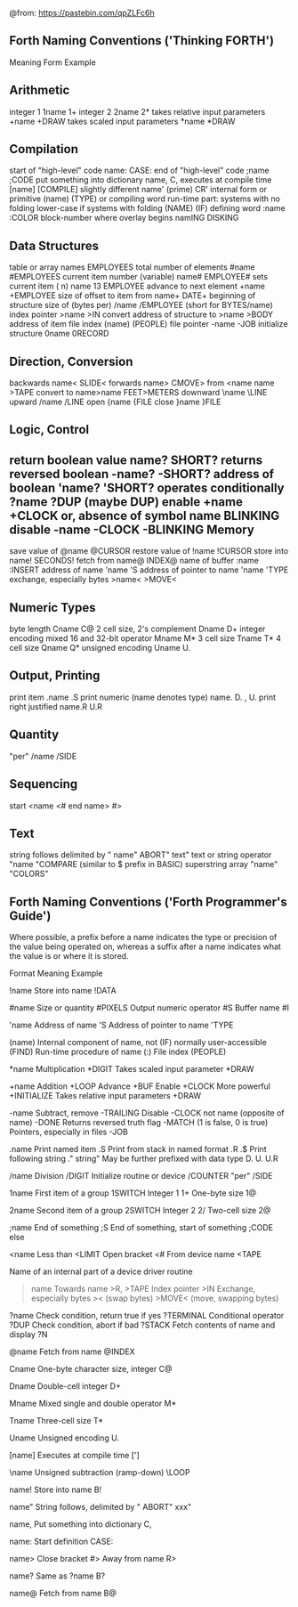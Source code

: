 
@from: https://pastebin.com/qpZLFc6h


Forth Naming Conventions ('Thinking FORTH')
-------------------------------------------
 
Meaning                             Form            Example
 
Arithmetic
----------
integer 1                           1name           1+
integer 2                           2name           2*
takes relative input parameters     +name           +DRAW
takes scaled input parameters       *name           *DRAW
 
Compilation
-----------
start of "high-level" code          name:           CASE:
end of "high-level" code            ;name           ;CODE
put something into dictionary       name,           C,
executes at compile time            [name]          [COMPILE]
slightly different                  name' (prime)   CR'
internal form or primitive          (name)          (TYPE)
                                    or <name>       <TYPE>
compiling word run-time part:
  systems with no folding           lower-case      if
  systems with folding              (NAME)          (IF)
defining word                       :name           :COLOR
block-number where overlay begins   namING          DISKING
 
Data Structures
---------------
table or array                      names           EMPLOYEES
total number of elements            #name           #EMPLOYEES
current item number (variable)      name#           EMPLOYEE#
sets current item                   ( n) name       13 EMPLOYEE
advance to next element             +name           +EMPLOYEE
size of offset to item from         name+           DATE+
  beginning of structure
size of (bytes per)                 /name           /EMPLOYEE
  (short for BYTES/name)
index pointer                       >name           >IN
convert address of structure to     >name           >BODY
  address of item
file index                          (name)          (PEOPLE)
file pointer                        -name           -JOB
initialize structure                0name           0RECORD
 
Direction, Conversion
---------------------
backwards                           name<           SLIDE<
forwards                            name>           CMOVE>
from                                <name           <TAPE
to                                  >name           >TAPE
convert to                          name>name       FEET>METERS
downward                            \name           \LINE
upward                              /name           /LINE
open                                {name           {FILE
close                               }name           }FILE
 
Logic, Control
--------------
return boolean value                name?           SHORT?
returns reversed boolean            -name?          -SHORT?
address of boolean                  'name?          'SHORT?
operates conditionally              ?name           ?DUP
                                                    (maybe DUP)
enable                              +name           +CLOCK
 or, absence of symbol              name            BLINKING
disable                             -name           -CLOCK
                                                    -BLINKING
Memory
------
save value of                       @name           @CURSOR
restore value of                    !name           !CURSOR
store into                          name!           SECONDS!
fetch from                          name@           INDEX@
name of buffer                      :name           :INSERT
address of name                     'name           'S
address of pointer to name          'name           'TYPE
exchange, especially bytes          >name<          >MOVE<
 
Numeric Types
-------------
byte length                         Cname           C@
2 cell size, 2's complement         Dname           D+
  integer encoding
mixed 16 and 32-bit operator        Mname           M*
3 cell size                         Tname           T*
4 cell size                         Qname           Q*
unsigned encoding                   Uname           U.
 
Output, Printing
----------------
print item                          .name           .S
print numeric (name denotes type)   name.           D. , U.
print right justified               name.R          U.R
 
Quantity
--------
"per"                               /name           /SIDE
 
Sequencing
----------
start                               <name           <#
end                                 name>           #>
 
Text
----
string follows delimited by "       name"           ABORT" text"
text or string operator             "name           "COMPARE
  (similar to $ prefix in BASIC)
superstring array                   "name"          "COLORS"
 
 
Forth Naming Conventions ('Forth Programmer's Guide')
-----------------------------------------------------
 
Where possible, a prefix before a name indicates the type or
precision of the value being operated on, whereas a suffix
after a name indicates what the value is or where it is stored.
 
Format    Meaning                                   Example
 
!name     Store into name                           !DATA
 
#name     Size or quantity                          #PIXELS
          Output numeric operator                   #S
          Buffer name                               #I
 
'name     Address of name                           'S
          Address of pointer to name                'TYPE
 
(name)    Internal component of name, not           (IF)
          normally user-accessible                  (FIND)
          Run-time procedure of name                (:)
          File index                                (PEOPLE)
 
*name     Multiplication                            *DIGIT
          Takes scaled input parameter              *DRAW
 
+name     Addition                                  +LOOP
          Advance                                   +BUF
          Enable                                    +CLOCK
          More powerful                             +INITIALIZE
          Takes relative input parameters           +DRAW
 
-name     Subtract, remove                          -TRAILING
          Disable                                   -CLOCK
          not name (opposite of name)               -DONE
          Returns reversed truth flag               -MATCH
          (1 is false, 0 is true)
          Pointers, especially in files             -JOB
 
.name     Print named item                          .S
          Print from stack in named format          .R .$
          Print following string                    ." string"
          May be further prefixed with data type    D. U. U.R
 
/name     Division                                  /DIGIT
          Initialize routine or device              /COUNTER
          "per"                                     /SIDE
 
1name     First item of a group                     1SWITCH
          Integer 1                                 1+
          One-byte size                             1@
 
2name     Second item of a group                    2SWITCH
          Integer 2                                 2/
          Two-cell size                             2@
 
;name     End of something                          ;S
          End of something, start of something      ;CODE
          else
 
<name     Less than                                 <LIMIT
          Open bracket                              <#
          From device name                          <TAPE
 
<name>    Name of an internal part of a device      <TYPE>
          driver routine
 
>name     Towards name                              >R, >TAPE
          Index pointer                             >IN
          Exchange, especially bytes                >< (swap bytes)
                                                    >MOVE< (move,
                                                    swapping bytes)
 
?name     Check condition, return true if yes       ?TERMINAL
          Conditional operator                      ?DUP
          Check condition, abort if bad             ?STACK
          Fetch contents of name and display        ?N
 
@name     Fetch from name                           @INDEX
 
Cname     One-byte character size, integer          C@
 
Dname     Double-cell integer                       D+
 
Mname     Mixed single and double operator          M*
 
Tname     Three-cell size                           T*
 
Uname     Unsigned encoding                         U.
 
[name]    Executes at compile time                  [']
 
\name     Unsigned subtraction (ramp-down)          \LOOP
 
name!     Store into name                           B!
 
name"     String follows, delimited by "            ABORT" xxx"
 
name,     Put something into dictionary             C,
 
name:     Start definition                          CASE:
 
name>     Close bracket                             #>
          Away from name                            R>
 
name?     Same as ?name                             B?
 
name@     Fetch from name                           B@
 
 
 
